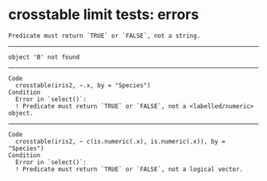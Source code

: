 # crosstable limit tests: errors

    Predicate must return `TRUE` or `FALSE`, not a string.

---

    object 'B' not found

---

    Code
      crosstable(iris2, ~.x, by = "Species")
    Condition
      Error in `select()`:
      ! Predicate must return `TRUE` or `FALSE`, not a <labelled/numeric> object.

---

    Code
      crosstable(iris2, ~ c(is.numeric(.x), is.numeric(.x)), by = "Species")
    Condition
      Error in `select()`:
      ! Predicate must return `TRUE` or `FALSE`, not a logical vector.

